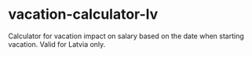 # vacation-calculator-lv
Calculator for vacation impact on salary based on the date when starting vacation. Valid for Latvia only.
